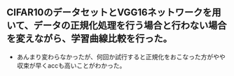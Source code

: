 ## CIFAR10のデータセットとVGG16ネットワークを用いて、データの正規化処理を行う場合と行わない場合を変えながら、学習曲線比較を行った。

- あんまり変わらなかったが、何回か試行すると正規化をおこなった方がやや収束が早くaccも高いことがわかった。
